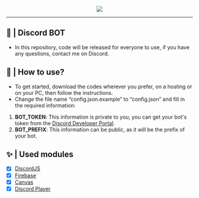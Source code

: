 <p align="center">
    <img src="https://discord.c99.nl/widget/theme-4/821086275204808764.png"/>
</p>

---

## 🚀 | Discord BOT
- In this repository, code will be released for everyone to use, if you have any questions, contact me on Discord.

## 🤔 | How to use?

* To get started, download the codes wherever you prefer, on a hosting or on your PC, then follow the instructions.
* Change the file name “config.json.example” to “config.json” and fill in the required information:
1. <b>BOT_TOKEN</b>: This information is private to you, you can get your bot's token from the [Discord Developer Portal](https://discord.com/developers/applications).
2. <b>BOT_PREFIX</b>: This information can be public, as it will be the prefix of your bot.

## ✨ | Used modules
- [x] [DiscordJS](https://discord.js.org/)
- [x] [Firebase](https://firebase.google.com/)
- [x] [Canvas](https://www.npmjs.com/package/canvas)
- [x] [Discord Player](https://discord-player.js.org/)
